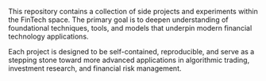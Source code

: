This repository contains a collection of side projects and experiments within the FinTech space. The primary goal is to deepen understanding of foundational techniques, tools, and models that underpin modern financial technology applications.

Each project is designed to be self-contained, reproducible, and serve as a stepping stone toward more advanced applications in algorithmic trading, investment research, and financial risk management.

